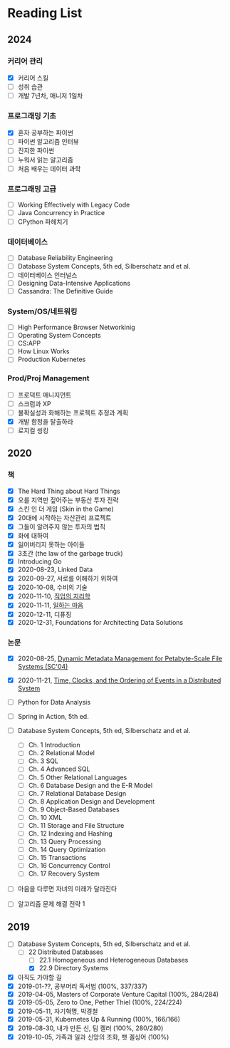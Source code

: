 # Reading List

## 2024

### 커리어 관리
* [X] 커리어 스킬
* [ ] 성취 습관
* [ ] 개발 7년차, 매니저 1일차

### 프로그래밍 기초
* [X] 혼자 공부하는 파이썬
* [ ] 파이썬 알고리즘 인터뷰
* [ ] 진지한 파이썬
* [ ] 누워서 읽는 알고리즘
* [ ] 처음 배우는 데이터 과학

### 프로그래밍 고급
* [ ] Working Effectively with Legacy Code
* [ ] Java Concurrency in Practice
* [ ] CPython 파헤치기

### 데이터베이스
* [ ] Database Reliability Engineering
* [ ] Database System Concepts, 5th ed, Silberschatz and et al.
* [ ] 데이터베이스 인터널스
* [ ] Designing Data-Intensive Applications
* [ ] Cassandra: The Definitive Guide

### System/OS/네트워킹
* [ ] High Performance Browser Networkinig
* [ ] Operating System Concepts
* [ ] CS:APP
* [ ] How Linux Works
* [ ] Production Kubernetes

### Prod/Proj Management
* [ ] 프로덕트 매니지먼트
* [ ] 스크럼과 XP
* [ ] 불확실성과 화해하는 프로젝트 추정과 계획
* [X] 개발 함정을 탈출하라
* [ ] 로지컬 씽킹

## 2020

### 책

* [x] The Hard Thing about Hard Things
* [x] 오를 지역만 짚어주는 부동산 투자 전략
* [x] 스킨 인 더 게임 (Skin in the Game)
* [x] 20대에 시작하는 자산관리 프로젝트
* [x] 그들이 알려주지 않는 투자의 법칙
* [x] 화에 대하여
* [x] 잃어버리지 못하는 아이들
* [x] 3초간 (the law of the garbage truck)
* [x] Introducing Go
* [x] 2020-08-23, Linked Data
* [x] 2020-09-27, 서로를 이해하기 위하여
* [x] 2020-10-08, 수비의 기술
* [x] 2020-11-10, [직업의 지리학](https://github.com/kyunghoj/reading/wiki/%EC%A7%81%EC%97%85%EC%9D%98-%EC%A7%80%EB%A6%AC%ED%95%99)
* [x] 2020-11-11, [일하는 마음](https://github.com/kyunghoj/reading/wiki/%EC%9D%BC%ED%95%98%EB%8A%94-%EB%A7%88%EC%9D%8C)
* [x] 2020-12-11, 디퓨징
* [x] 2020-12-31, Foundations for Architecting Data Solutions

### 논문

* [x] 2020-08-25, [Dynamic Metadata Management for Petabyte-Scale File Systems (SC'04)](https://www.ssrc.ucsc.edu/media/pubs/bd2de7db1009211e56e1aa1ff91c53782c1e468a.pdf)
* [x] 2020-11-21, [Time, Clocks, and the Ordering of Events in a Distributed System]()


* [ ] Python for Data Analysis
* [ ] Spring in Action, 5th ed.
* [ ] Database System Concepts, 5th ed, Silberschatz and et al.
  * [ ] Ch. 1 Introduction
  * [ ] Ch. 2 Relational Model
  * [ ] Ch. 3 SQL
  * [ ] Ch. 4 Advanced SQL
  * [ ] Ch. 5 Other Relational Languages
  * [ ] Ch. 6 Database Design and the E-R Model
  * [ ] Ch. 7 Relational Database Design
  * [ ] Ch. 8 Application Design and Development
  * [ ] Ch. 9 Object-Based Databases
  * [ ] Ch. 10 XML
  * [ ] Ch. 11 Storage and File Structure
  * [ ] Ch. 12 Indexing and Hashing
  * [ ] Ch. 13 Query Processing
  * [ ] Ch. 14 Query Optimization
  * [ ] Ch. 15 Transactions
  * [ ] Ch. 16 Concurrency Control
  * [ ] Ch. 17 Recovery System

* [ ] 마음을 다루면 자녀의 미래가 달라진다
* [ ] 알고리즘 문제 해결 전략 1


## 2019

* [ ] Database System Concepts, 5th ed, Silberschatz and et al.
  * [ ] 22 Distributed Databases
    * [ ] 22.1 Homogeneous and Heterogeneous Databases
    * [x] 22.9 Directory Systems
* [x] 아직도 가야할 길
* [x] 2019-01-??, 공부머리 독서법 (100%, 337/337)
* [x] 2019-04-05, Masters of Corporate Venture Capital (100%, 284/284)
* [x] 2019-05-05, Zero to One, Pether Thiel (100%, 224/224)
* [x] 2019-05-11, 자기혁명, 박경철 
* [x] 2019-05-31, Kubernetes Up & Running (100%, 166/166)
* [x] 2019-08-30, 내가 만든 신, 팀 켈러 (100%, 280/280)
* [x] 2019-10-05, 가족과 일과 신앙의 조화, 팻 겔싱어 (100%)
